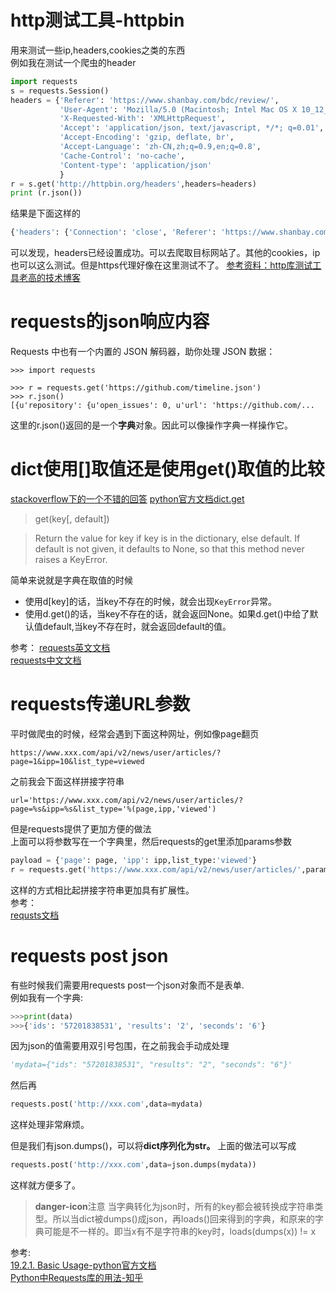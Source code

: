 # http测试工具-httpbin
用来测试一些ip,headers,cookies之类的东西  
例如我在测试一个爬虫的header  
```python
import requests
s = requests.Session()
headers = {'Referer': 'https://www.shanbay.com/bdc/review/',
           'User-Agent': 'Mozilla/5.0 (Macintosh; Intel Mac OS X 10_12_0) AppleWebKit/537.36 (KHTML, like Gecko) Chrome/63.0.3239.108 Safari/537.36',
           'X-Requested-With': 'XMLHttpRequest',
           'Accept': 'application/json, text/javascript, */*; q=0.01',
           'Accept-Encoding': 'gzip, deflate, br',
           'Accept-Language': 'zh-CN,zh;q=0.9,en;q=0.8',
           'Cache-Control': 'no-cache',
           'Content-type': 'application/json'
           }
r = s.get('http://httpbin.org/headers',headers=headers)
print (r.json())
```
结果是下面这样的

```python
{'headers': {'Connection': 'close', 'Referer': 'https://www.shanbay.com/bdc/review/', 'Accept-Language': 'zh-CN,zh;q=0.9,en;q=0.8', 'Accept': 'application/json, text/javascript, */*; q=0.01', 'User-Agent': 'Mozilla/5.0 (Macintosh; Intel Mac OS X 10_12_0) AppleWebKit/537.36 (KHTML, like Gecko) Chrome/63.0.3239.108 Safari/537.36', 'Cache-Control': 'no-cache', 'Accept-Encoding': 'gzip, deflate, br', 'Host': 'httpbin.org', 'Content-Type': 'application/json', 'X-Requested-With': 'XMLHttpRequest'}}
```
可以发现，headers已经设置成功。可以去爬取目标网站了。其他的cookies，ip也可以这么测试。但是https代理好像在这里测试不了。
[参考资料：http库测试工具老高的技术博客](https://blog.phpgao.com/how-to-httpbin.html)  

# requests的json响应内容

Requests 中也有一个内置的 JSON 解码器，助你处理 JSON 数据：
```
>>> import requests

>>> r = requests.get('https://github.com/timeline.json')
>>> r.json()
[{u'repository': {u'open_issues': 0, u'url': 'https://github.com/...
```
这里的r.json()返回的是一个**字典**对象。因此可以像操作字典一样操作它。

# dict使用[]取值还是使用get()取值的比较

[stackoverflow下的一个不错的回答](https://stackoverflow.com/a/37968524/5952246)
[python官方文档dict.get](https://docs.python.org/3/library/stdtypes.html#dict.get)

>get(key[, default])

>Return the value for key if key is in the dictionary, else default. If default is not given, it defaults to None, so that this method never raises a KeyError.

简单来说就是字典在取值的时候  
* 使用d[key]的话，当key不存在的时候，就会出现`KeyError`异常。
* 使用d.get()的话，当key不存在的话，就会返回None。如果d.get()中给了默认值default,当key不存在时，就会返回default的值。  

参考：
[requests英文文档](http://docs.python-requests.org/en/master/user/quickstart/#json-response-content)  
[requests中文文档](http://docs.python-requests.org/zh_CN/latest/user/quickstart.html#json)  


# requests传递URL参数

平时做爬虫的时候，经常会遇到下面这种网址，例如像page翻页
```
https://www.xxx.com/api/v2/news/user/articles/?page=1&ipp=10&list_type=viewed
```
之前我会下面这样拼接字符串
```
url='https://www.xxx.com/api/v2/news/user/articles/?page=%s&ipp=%s&list_type='%(page,ipp,'viewed')
```
但是requests提供了更加方便的做法  
上面可以将参数写在一个字典里，然后requests的get里添加params参数
```python
payload = {'page': page, 'ipp': ipp,list_type:'viewed'}
r = requests.get('https://www.xxx.com/api/v2/news/user/articles/',params=payload)
```
这样的方式相比起拼接字符串更加具有扩展性。  
参考：  
[requsts文档](http://docs.python-requests.org/zh_CN/latest/user/quickstart.html#url)


# requests post json


有些时候我们需要用requests post一个json对象而不是表单.  
例如我有一个字典:
```python
>>>print(data)
>>>{'ids': '57201838531', 'results': '2', 'seconds': '6'}
```
因为json的值需要用双引号包围，在之前我会手动成处理
```python
'mydata={"ids": "57201838531", "results": "2", "seconds": "6"}'
```
然后再
```python
requests.post('http://xxx.com',data=mydata)
```
这样处理非常麻烦。

但是我们有json.dumps()，可以将**dict序列化为str。**
上面的做法可以写成
```python
requests.post('http://xxx.com',data=json.dumps(mydata))
```
这样就方便多了。  

>**danger-icon**注意
>当字典转化为json时，所有的key都会被转换成字符串类型。所以当dict被dumps()成json，再loads()回来得到的字典，和原来的字典可能是不一样的。即当x有不是字符串的key时，loads(dumps(x)) != x

参考:  
[19.2.1. Basic Usage-python官方文档](https://docs.python.org/3/library/json.html#basic-usage)  
[Python中Requests库的用法-知乎](https://zhuanlan.zhihu.com/p/25589547)

